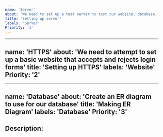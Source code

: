 ```yaml
---
name: 'Server'
about: 'We need to set up a test server to test our website, database, and rsync'
title: 'Setting up server'
labels: 'Server'
Priority: '1'
---
```

---
name: 'HTTPS'
about: 'We need to attempt to set up a basic website that accepts and rejects login forms'
title: 'Setting up HTTPS'
labels: 'Website'
Priority: '2'
---
---
name: 'Database'
about: 'Create an ER diagram to use for our database'
title: 'Making ER Diagram'
labels: 'Database'
Priority: '3'
---

## Description:

